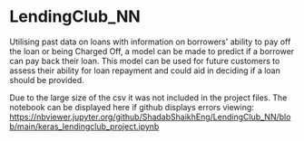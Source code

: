 # LendingClub_NN
Utilising past data on loans with information on borrowers' ability to pay off the loan or being Charged Off, a model can be made to predict if a borrower can pay back their loan. This model can be used for future customers to assess their ability for loan repayment and could aid in deciding if a loan should be provided.

Due to the large size of the csv it was not included in the project files. The notebook can be displayed here if github displays errors viewing: https://nbviewer.jupyter.org/github/ShadabShaikhEng/LendingClub_NN/blob/main/keras_lendingclub_project.ipynb
